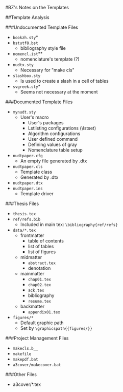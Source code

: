 #BZ's Notes on the Templates

##Template Analysis

###Undocumented Template Files

* `bookzh.sty`\*
* `bstutf8.bst`
  * bibliography style file
* `nomencl.ist`\*\*
  * nomenclature's template (?)
* `nudtx.sty`
  * Necessary for "make cls"
* `slashbox.sty`
  * Is used to create a slash in a cell of tables
* `svgreek.sty`\*
  * Seems not necessary at the moment

###Documented Template Files

* `mynudt.sty`
  * User's macro
    * User's packages
    * Lstlisting configurations (\lstset)
    * Algorithm configurations
    * User defined command
    * Defining values of gray
    * Nomenclature table setup
* `nudtpaper.cfg`
  * An empty file generated by .dtx
* `nudtpaper.cls`
  * Template class
  * Generated by .dtx
* `nudtpaper.dtx`
* `nudtpaper.ins`
  * Template driver

###Thesis Files

* `thesis.tex`
* `ref/refs.bib`
  * Included in main tex: `\bibliography{ref/refs}`
* `data/*.tex`
  * frontmatter
    * table of contents
    * list of tables
    * list of figures
  * midmatter
    * `abstract.tex`
    * denotation
  * mainmatter
    * `chap01.tex`
    * `chap02.tex`
    * `ack.tex`
    * bibliography
    * `resume.tex`
  * backmatter
    * `appendix01.tex`
* `figures/*`
  * Default graphic path
  * Set by `\graphicspath{{figures/}}`

###Project Management Files

* `makecls.b__`
* `makefile`
* `makepdf.bat`
* `a3cover/makecover.bat`

###Other Files

* a3cover/\*.tex

